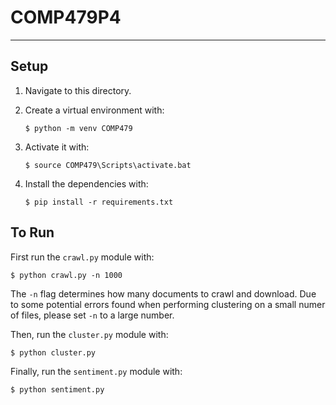 # COMP479P4

<hr />

## Setup

1. Navigate to this directory.

2. Create a virtual environment with:

    ```shell
    $ python -m venv COMP479
    ```

3. Activate it with:

    ```shell
    $ source COMP479\Scripts\activate.bat
    ```

4. Install the dependencies with:

    ```shell
    $ pip install -r requirements.txt
    ```

## To Run

First run the `crawl.py` module with:

```shell
$ python crawl.py -n 1000
```

The `-n` flag determines how many documents to crawl and download. Due to some potential errors found when performing 
clustering on a small numer of files, please set `-n` to a large number.

Then, run the `cluster.py` module with:

```shell
$ python cluster.py
```

Finally, run the `sentiment.py` module with:

```shell
$ python sentiment.py
```

